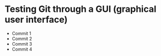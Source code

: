 # Testing Git through a GUI (graphical user interface)

-   Commit 1
-   Commit 2
-   Commit 3
-   Commit 4
